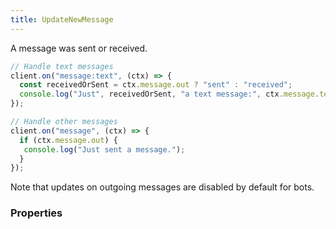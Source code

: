 ```yaml
---
title: UpdateNewMessage
---
```


A message was sent or received.

```ts
// Handle text messages
client.on("message:text", (ctx) => {
  const receivedOrSent = ctx.message.out ? "sent" : "received";
  console.log("Just", receivedOrSent, "a text message:", ctx.message.text);
});

// Handle other messages
client.on("message", (ctx) => {
  if (ctx.message.out) {
   console.log("Just sent a message.");
  }
});
```

Note that updates on outgoing messages are disabled by default for bots.

### Properties




